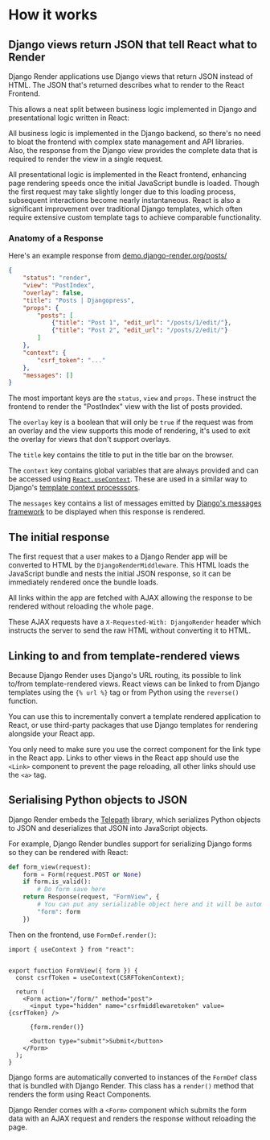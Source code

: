 # How it works

## Django views return JSON that tell React what to Render

Django Render applications use Django views that return JSON instead of HTML. The JSON that's returned describes what to render to the React Frontend.

This allows a neat split between business logic implemented in Django and presentational logic written in React:

All business logic is implemented in the Django backend, so there's no need to bloat the frontend with complex state management and API libraries. Also, the response from the Django view provides the complete data that is required to render the view in a single request.

All presentational logic is implemented in the React frontend, enhancing page rendering speeds once the initial JavaScript bundle is loaded. Though the first request may take slightly longer due to this loading process, subsequent interactions become nearly instantaneous. React is also a significant improvement over traditional Django templates, which often require extensive custom template tags to achieve comparable functionality.

### Anatomy of a Response

Here's an example response from [demo.django-render.org/posts/](https://demo.django-render.org/posts/)

```json
{
    "status": "render",
    "view": "PostIndex",
    "overlay": false,
    "title": "Posts | Djangopress",
    "props": {
        "posts": [
            {"title": "Post 1", "edit_url": "/posts/1/edit/"},
            {"title": "Post 2", "edit_url": "/posts/2/edit/"}
        ]
    },
    "context": {
        "csrf_token": "..."
    },
    "messages": []
}
```

The most important keys are the ``status``, ``view`` and ``props``. These instruct the frontend to render the "PostIndex" view with the list of posts provided.

The ``overlay`` key is a boolean that will only be ``true`` if the request was from an overlay and the view supports this mode of rendering, it's used to exit the overlay for views that don't support overlays.

The ``title`` key contains the title to put in the title bar on the browser.

The ``context`` key contains global variables that are always provided and can be accessed using [``React.useContext``](https://react.dev/reference/react/useContext). These are used in a similar way to Django's [template context processsors](https://docs.djangoproject.com/en/5.0/ref/templates/api/#built-in-template-context-processors).

The ``messages`` key contains a list of messages emitted by [Django's messages framework](https://docs.djangoproject.com/en/5.0/ref/contrib/messages/) to be displayed when this response is rendered.

## The initial response

The first request that a user makes to a Django Render app will be converted to HTML by the ``DjangoRenderMiddleware``. This HTML loads the JavaScript bundle and nests the initial JSON response, so it can be immediately rendered once the bundle loads.

All links within the app are fetched with AJAX allowing the response to be rendered without reloading the whole page.

These AJAX requests have a ``X-Requested-With: DjangoRender`` header which instructs the server to send the raw HTML without converting it to HTML.

## Linking to and from template-rendered views

Because Django Render uses Django's URL routing, its possible to link to/from template-rendered views. React views can be linked to from Django templates using the ``{% url %}`` tag or from Python using the ``reverse()`` function.

You can use this to incrementally convert a template rendered application to React, or use third-party packages that use Django templates for rendering alongside your React app.

You only need to make sure you use the correct component for the link type in the React app. Links to other views in the React app should use the ``<Link>`` component to prevent the page reloading, all other links should use the ``<a>`` tag.

## Serialising Python objects to JSON

Django Render embeds the [Telepath](https://wagtail.github.io/telepath/) library, which serializes Python objects to JSON and deserializes that JSON into JavaScript objects.

For example, Django Render bundles support for serializing Django forms so they can be rendered with React:

```python
def form_view(request):
    form = Form(request.POST or None)
    if form.is_valid():
        # Do form save here
    return Response(request, "FormView", {
        # You can put any serializable object here and it will be automatically serialized for you
        "form": form
    })
```

Then on the frontend, use ``FormDef.render()``:

```tsx
import { useContext } from "react":


export function FormView({ form }) {
  const csrfToken = useContext(CSRFTokenContext);

  return (
    <Form action="/form/" method="post">
      <input type="hidden" name="csrfmiddlewaretoken" value={csrfToken} />

      {form.render()}

      <button type="submit">Submit</button>
    </Form>
  );
}
```

Django forms are automatically converted to instances of the ``FormDef`` class that is bundled with Django Render. This class has a ``render()`` method that renders the form using React Components.

Django Render comes with a ``<Form>`` component which submits the form data with an AJAX request and renders the response without reloading the page.
